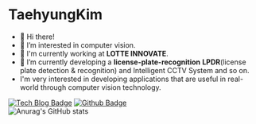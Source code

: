 # TaehyungKim
- 👋  Hi there!
- 👀 I’m interested in computer vision.<br>
- 🔭  I'm currently working at **LOTTE INNOVATE**.
- 🌱  I’m currently developing a **license-plate-recognition** **LPDR**(license plate detection & recognition) and Intelligent CCTV System and so on.
- I'm very interested in developing applications that are useful in real-world through computer vision technology.

[![Tech Blog Badge](http://img.shields.io/badge/-Tech%20blog-black?style=flat-square&logo=tistory&link=https://boysboy3.tistory.com)](https://boysboy3.tistory.com/)
[![Github Badge](http://img.shields.io/badge/-github-black?style=flat-square&logo=github&link=https://github.com/kimtaehyeong)](https://github.com/kimtaehyeong/)<br>
![Anurag's GitHub stats](https://github-readme-stats.vercel.app/api?username=taehyung-cv&hide=contribs,prs)
<!---
taehyung-cv/taehyung-cv is a ✨ special ✨ repository because its `README.md` (this file) appears on your GitHub profile.
You can click the Preview link to take a look at your changes.
--->
